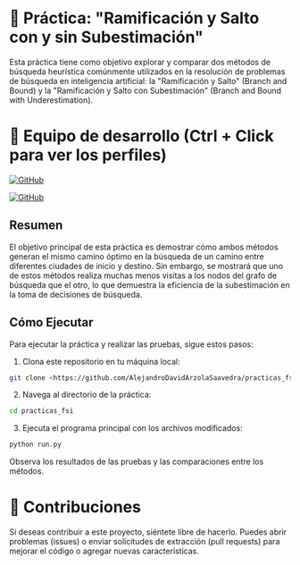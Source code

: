 # 📄 Práctica: "Ramificación y Salto con y sin Subestimación"

Esta práctica tiene como objetivo explorar y comparar dos métodos de búsqueda heurística comúnmente utilizados en la resolución de problemas de búsqueda en inteligencia artificial: la "Ramificación y Salto" (Branch and Bound) y la "Ramificación y Salto con Subestimación" (Branch and Bound with Underestimation).

# 👥 Equipo de desarrollo (Ctrl + Click para ver los perfiles)

[![GitHub](https://img.shields.io/badge/GitHub-Andrea%20Santana%20Lopez-purple?style=flat-square&logo=github)](https://github.com/An90456)

[![GitHub](https://img.shields.io/badge/GitHub-Alejandro%20David%20Arzola%20Saavedra-blue?style=flat-square&logo=github)](https://github.com/AlejandroDavidArzolaSaavedra)
  
## Resumen
El objetivo principal de esta práctica es demostrar cómo ambos métodos generan el mismo camino óptimo en la búsqueda de un camino entre diferentes ciudades de inicio y destino. Sin embargo, se mostrará que uno de estos métodos realiza muchas menos visitas a los nodos del grafo de búsqueda que el otro, lo que demuestra la eficiencia de la subestimación en la toma de decisiones de búsqueda.


## Cómo Ejecutar
Para ejecutar la práctica y realizar las pruebas, sigue estos pasos:

1. Clona este repositorio en tu máquina local:
```bash
git clone <https://github.com/AlejandroDavidArzolaSaavedra/practicas_fsi>
```
2. Navega al directorio de la práctica:
```bash
cd practicas_fsi
```
3. Ejecuta el programa principal con los archivos modificados:
```bash
python run.py
```
Observa los resultados de las pruebas y las comparaciones entre los métodos.

# 🤝 Contribuciones
Si deseas contribuir a este proyecto, siéntete libre de hacerlo. Puedes abrir problemas (issues) o enviar solicitudes de extracción (pull requests) para mejorar el código o agregar nuevas características.
